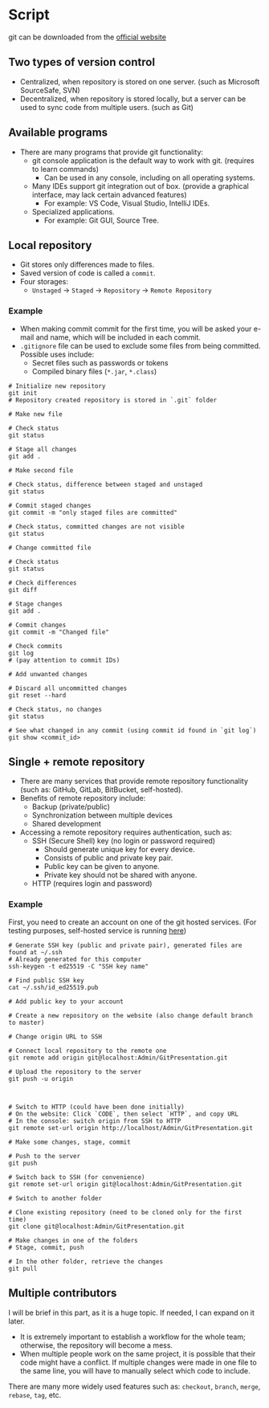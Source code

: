 # Script

git can be downloaded from the [official website](https://git-scm.com/downloads)

## Two types of version control

* Centralized, when repository is stored on one server. (such as Microsoft SourceSafe, SVN)
* Decentralized, when repository is stored locally, but a server can be used to sync code from multiple users. (such as Git)

## Available programs

* There are many programs that provide git functionality:
  * git console application is the default way to work with git. (requires to learn commands)
    *  Can be used in any console, including on all operating systems.
  * Many IDEs support git integration out of box. (provide a graphical interface, may lack certain advanced features)
    * For example: VS Code, Visual Studio, IntelliJ IDEs.
  * Specialized applications.
    * For example: Git GUI, Source Tree.

## Local repository

* Git stores only differences made to files.
* Saved version of code is called a `commit`.
* Four storages:
    * `Unstaged` -> `Staged` -> `Repository` -> `Remote Repository`

### Example

* When making commit commit for the first time, you will be asked your e-mail and name, which will be included in each commit.
* `.gitignore` file can be used to exclude some files from being committed. Possible uses include:
  * Secret files such as passwords or tokens
  * Compiled binary files (`*.jar`, `*.class`)

```shell
# Initialize new repository
git init
# Repository created repository is stored in `.git` folder

# Make new file

# Check status
git status

# Stage all changes
git add .

# Make second file

# Check status, difference between staged and unstaged
git status

# Commit staged changes
git commit -m "only staged files are committed"

# Check status, committed changes are not visible
git status

# Change committed file

# Check status
git status

# Check differences
git diff

# Stage changes
git add .

# Commit changes
git commit -m "Changed file"

# Check commits
git log
# (pay attention to commit IDs)

# Add unwanted changes

# Discard all uncommitted changes
git reset --hard

# Check status, no changes
git status

# See what changed in any commit (using commit id found in `git log`)
git show <commit_id>
```

## Single + remote repository

* There are many services that provide remote repository functionality (such as: GitHub, GitLab, BitBucket, self-hosted).
* Benefits of remote repository include: 
  * Backup (private/public)
  * Synchronization between multiple devices
  * Shared development
* Accessing a remote repository requires authentication, such as:
  * SSH (Secure Shell) key (no login or password required)
    * Should generate unique key for every device.
    * Consists of public and private key pair.
    * Public key can be given to anyone.
    * Private key should not be shared with anyone.
  * HTTP (requires login and password)

### Example

First, you need to create an account on one of the git hosted services.
(For testing purposes, self-hosted service is running [here](http://localhost))

```shell
# Generate SSH key (public and private pair), generated files are found at ~/.ssh
# Already generated for this computer
ssh-keygen -t ed25519 -C "SSH key name"

# Find public SSH key
cat ~/.ssh/id_ed25519.pub

# Add public key to your account

# Create a new repository on the website (also change default branch to master)

# Change origin URL to SSH

# Connect local repository to the remote one
git remote add origin git@localhost:Admin/GitPresentation.git

# Upload the repository to the server
git push -u origin 



# Switch to HTTP (could have been done initially)
# On the website: Click `CODE`, then select `HTTP`, and copy URL
# In the console: switch origin from SSH to HTTP
git remote set-url origin http://localhost/Admin/GitPresentation.git

# Make some changes, stage, commit

# Push to the server
git push

# Switch back to SSH (for convenience)
git remote set-url origin git@localhost:Admin/GitPresentation.git

# Switch to another folder

# Clone existing repository (need to be cloned only for the first time)
git clone git@localhost:Admin/GitPresentation.git

# Make changes in one of the folders
# Stage, commit, push

# In the other folder, retrieve the changes
git pull
```

## Multiple contributors

I will be brief in this part, as it is a huge topic. If needed, I can expand on it later.

* It is extremely important to establish a workflow for the whole team; otherwise, the repository will become a mess.
* When multiple people work on the same project, it is possible that their code might have a conflict. If multiple changes were made in one file to the same line, you will have to manually select which code to include.

There are many more widely used features such as: `checkout`, `branch`, `merge`, `rebase`, `tag`, etc.